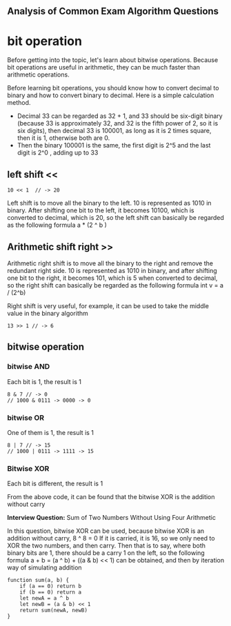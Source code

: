 ## Analysis of Common Exam Algorithm Questions

# bit operation

Before getting into the topic, let's learn about bitwise operations. Because bit operations are useful in arithmetic, they can be much faster than arithmetic operations.

Before learning bit operations, you should know how to convert decimal to binary and how to convert binary to decimal. Here is a simple calculation method.

- Decimal 33 can be regarded as 32 + 1, and 33 should be six-digit binary (because 33 is approximately 32, and 32 is the fifth power of 2, so it is six digits), then decimal 33 is 100001, as long as it is 2 times square, then it is 1, otherwise both are 0.
- Then the binary 100001 is the same, the first digit is 2^5 and the last digit is 2^0 , adding up to 33

## left shift <<

```
10 << 1  // -> 20
``` 
Left shift is to move all the binary to the left. 10 is represented as 1010 in binary. After shifting one bit to the left, it becomes 10100, which is converted to decimal, which is 20, so the left shift can basically be regarded as the following formula a * (2 ^ b )

## Arithmetic shift right >>

Arithmetic right shift is to move all the binary to the right and remove the redundant right side. 10 is represented as 1010 in binary, and after shifting one bit to the right, it becomes 101, which is 5 when converted to decimal, so the right shift can basically be regarded as the following formula int v = a / (2^b)

Right shift is very useful, for example, it can be used to take the middle value in the binary algorithm

```
13 >> 1 // -> 6
``` 
## bitwise operation

### bitwise AND
Each bit is 1, the result is 1

```
8 & 7 // -> 0
// 1000 & 0111 -> 0000 -> 0
``` 
### bitwise OR
One of them is 1, the result is 1

```
8 | 7 // -> 15
// 1000 | 0111 -> 1111 -> 15
``` 
### Bitwise XOR
Each bit is different, the result is 1

From the above code, it can be found that the bitwise XOR is the addition without carry

**Interview Question:** Sum of Two Numbers Without Using Four Arithmetic

In this question, bitwise XOR can be used, because bitwise XOR is an addition without carry, 8 ^ 8 = 0 If it is carried, it is 16, so we only need to XOR the two numbers, and then carry. Then that is to say, where both binary bits are 1, there should be a carry 1 on the left, so the following formula a + b = (a ^ b) + ((a & b) << 1) can be obtained, and then by iteration way of simulating addition


```
function sum(a, b) {
    if (a == 0) return b
    if (b == 0) return a
    let newA = a ^ b
    let newB = (a & b) << 1
    return sum(newA, newB)
}

``` 



